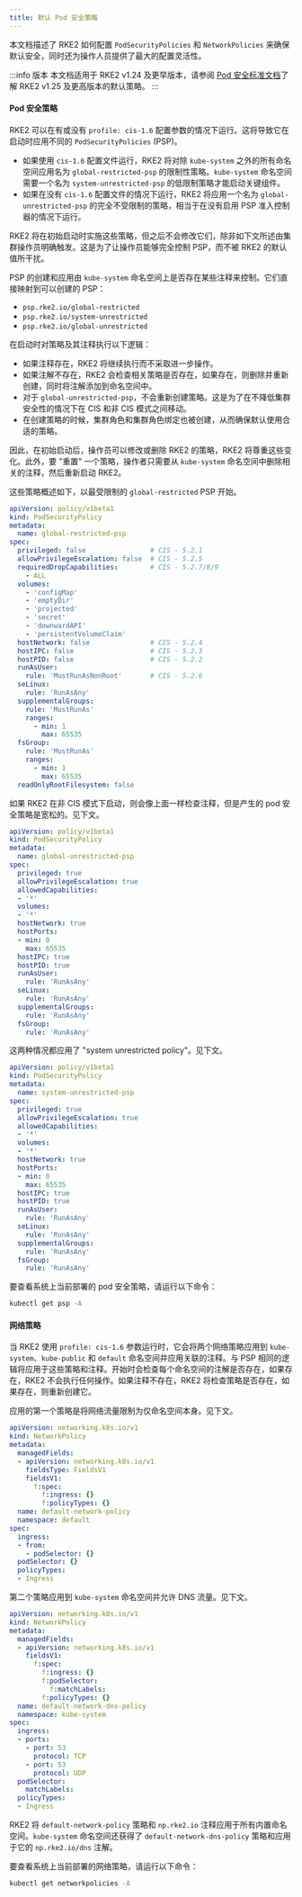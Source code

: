 ```yaml
---
title: 默认 Pod 安全策略
---
```


本文档描述了 RKE2 如何配置 `PodSecurityPolicies` 和 `NetworkPolicies` 来确保默认安全，同时还为操作人员提供了最大的配置灵活性。

:::info 版本
本文档适用于 RKE2 v1.24 及更早版本，请参阅 [Pod 安全标准文档](./pod_security_standards.md)了解 RKE2 v1.25 及更高版本的默认策略。
:::

#### Pod 安全策略

RKE2 可以在有或没有 `profile: cis-1.6` 配置参数的情况下运行。这将导致它在启动时应用不同的 `PodSecurityPolicies` (PSP)。

* 如果使用 `cis-1.6` 配置文件运行，RKE2 将对除 `kube-system` 之外的所有命名空间应用名为 `global-restricted-psp` 的限制性策略。`kube-system` 命名空间需要一个名为 `system-unrestricted-psp` 的低限制策略才能启动关键组件。
* 如果在没有 `cis-1.6` 配置文件的情况下运行，RKE2 将应用一个名为 `global-unrestricted-psp` 的完全不受限制的策略，相当于在没有启用 PSP 准入控制器的情况下运行。

RKE2 将在初始启动时实施这些策略，但之后不会修改它们，除非如下文所述由集群操作员明确触发。这是为了让操作员能够完全控制 PSP，而不被 RKE2 的默认值所干扰。

PSP 的创建和应用由 `kube-system` 命名空间上是否存在某些注释来控制。它们直接映射到可以创建的 PSP：

* `psp.rke2.io/global-restricted`
* `psp.rke2.io/system-unrestricted`
* `psp.rke2.io/global-unrestricted`

在启动时对策略及其注释执行以下逻辑：

* 如果注释存在，RKE2 将继续执行而不采取进一步操作。
* 如果注解不存在，RKE2 会检查相关策略是否存在，如果存在，则删除并重新创建，同时将注解添加到命名空间中。
* 对于 `global-unrestricted-psp`，不会重新创建策略。这是为了在不降低集群安全性的情况下在 CIS 和非 CIS 模式之间移动。
* 在创建策略的时候，集群角色和集群角色绑定也被创建，从而确保默认使用合适的策略。

因此，在初始启动后，操作员可以修改或删除 RKE2 的策略，RKE2 将尊重这些变化。此外，要 "重置" 一个策略，操作者只需要从 `kube-system` 命名空间中删除相关的注释，然后重新启动 RKE2。

这些策略概述如下，以最受限制的 `global-restricted` PSP 开始。

```yaml
apiVersion: policy/v1beta1
kind: PodSecurityPolicy
metadata:
  name: global-restricted-psp
spec:
  privileged: false                # CIS - 5.2.1
  allowPrivilegeEscalation: false  # CIS - 5.2.5
  requiredDropCapabilities:        # CIS - 5.2.7/8/9
    - ALL
  volumes:
    - 'configMap'
    - 'emptyDir'
    - 'projected'
    - 'secret'
    - 'downwardAPI'
    - 'persistentVolumeClaim'
  hostNetwork: false               # CIS - 5.2.4
  hostIPC: false                   # CIS - 5.2.3
  hostPID: false                   # CIS - 5.2.2
  runAsUser:
    rule: 'MustRunAsNonRoot'       # CIS - 5.2.6
  seLinux:
    rule: 'RunAsAny'
  supplementalGroups:
    rule: 'MustRunAs'
    ranges:
      - min: 1
        max: 65535
  fsGroup:
    rule: 'MustRunAs'
    ranges:
      - min: 1
        max: 65535
  readOnlyRootFilesystem: false
```

如果 RKE2 在非 CIS 模式下启动，则会像上面一样检查注释，但是产生的 pod 安全策略是宽松的。见下文。

```yaml
apiVersion: policy/v1beta1
kind: PodSecurityPolicy
metadata:
  name: global-unrestricted-psp
spec:
  privileged: true
  allowPrivilegeEscalation: true
  allowedCapabilities:
  - '*'
  volumes:
  - '*'
  hostNetwork: true
  hostPorts:
  - min: 0
    max: 65535
  hostIPC: true
  hostPID: true
  runAsUser:
    rule: 'RunAsAny'
  seLinux:
    rule: 'RunAsAny'
  supplementalGroups:
    rule: 'RunAsAny'
  fsGroup:
    rule: 'RunAsAny'
```

这两种情况都应用了 "system unrestricted policy"。见下文。

```yaml
apiVersion: policy/v1beta1
kind: PodSecurityPolicy
metadata:
  name: system-unrestricted-psp
spec:
  privileged: true
  allowPrivilegeEscalation: true
  allowedCapabilities:
  - '*'
  volumes:
  - '*'
  hostNetwork: true
  hostPorts:
  - min: 0
    max: 65535
  hostIPC: true
  hostPID: true
  runAsUser:
    rule: 'RunAsAny'
  seLinux:
    rule: 'RunAsAny'
  supplementalGroups:
    rule: 'RunAsAny'
  fsGroup:
    rule: 'RunAsAny'
```

要查看系统上当前部署的 pod 安全策略，请运行以下命令：

```bash
kubectl get psp -A
```

#### 网络策略

当 RKE2 使用 `profile: cis-1.6` 参数运行时，它会将两个网络策略应用到 `kube-system`、`kube-public` 和 `default` 命名空间并应用关联的注释。与 PSP 相同的逻辑将应用于这些策略和注释。开始时会检查每个命名空间的注解是否存在，如果存在，RKE2 不会执行任何操作。如果注释不存在，RKE2 将检查策略是否存在，如果存在，则重新创建它。

应用的第一个策略是将网络流量限制为仅命名空间本身。见下文。

```yaml
apiVersion: networking.k8s.io/v1
kind: NetworkPolicy
metadata:
  managedFields:
  - apiVersion: networking.k8s.io/v1
    fieldsType: FieldsV1
    fieldsV1:
      f:spec:
        f:ingress: {}
        f:policyTypes: {}
  name: default-network-policy
  namespace: default
spec:
  ingress:
  - from:
    - podSelector: {}
  podSelector: {}
  policyTypes:
  - Ingress
```

第二个策略应用到 `kube-system` 命名空间并允许 DNS 流量。见下文。

```yaml
apiVersion: networking.k8s.io/v1
kind: NetworkPolicy
metadata:
  managedFields:
  - apiVersion: networking.k8s.io/v1
    fieldsV1:
      f:spec:
        f:ingress: {}
        f:podSelector:
          f:matchLabels:
        f:policyTypes: {}
  name: default-network-dns-policy
  namespace: kube-system
spec:
  ingress:
  - ports:
    - port: 53
      protocol: TCP
    - port: 53
      protocol: UDP
  podSelector:
    matchLabels:
  policyTypes:
  - Ingress
```

RKE2 将 `default-network-policy` 策略和 `np.rke2.io` 注释应用于所有内置命名空间。`kube-system` 命名空间还获得了 `default-network-dns-policy` 策略和应用于它的 `np.rke2.io/dns` 注解。

要查看系统上当前部署的网络策略，请运行以下命令：

```bash
kubectl get networkpolicies -A
```
